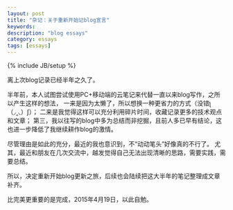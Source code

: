 ```yaml
---
layout: post
title: "杂记：关于重新开始记blog宣言"
keywords: 
description: "blog essays"
category: essays
tags: [essays]
---
```

{% include JB/setup %}

离上次blog记录已经半年之久了。

半年前，本人试图尝试使用PC+移动端的云笔记来代替一直以来blog写作，之所以产生这样的想法，
一来是因为太懒了，所以想换一种更省力的方式（没错ʅ（◞‸◟）ʃ）；
二来是我觉得这样可以充分利用碎片时间，收藏记录更多的技术观点和文章；
第三，我以往写的blog中多为总结而非挖掘，且前人多已早有结论，这也进一步降低了我继续耕作blog的激情。

尽管理由是如此的充分，最近的我也意识到，不“动动笔头”好像真的不行了。
尤其，最近和朋友在几次交流中，越发觉得自己无法出现清晰的思路，需要实践，需要总结。

所以，决定重新开始blog更新之旅，后续也会陆续把这大半年的笔记整理成文章补齐。

比完美更重要的是完成，2015年4月19日，以此自勉。
